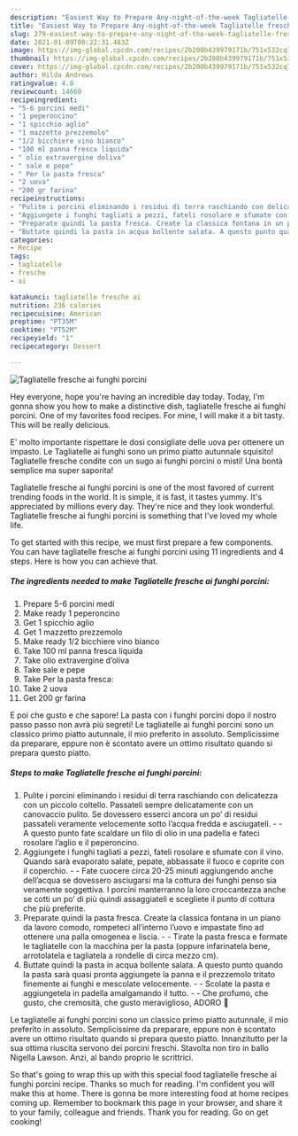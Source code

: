 ```yaml
---
description: "Easiest Way to Prepare Any-night-of-the-week Tagliatelle fresche ai funghi porcini"
title: "Easiest Way to Prepare Any-night-of-the-week Tagliatelle fresche ai funghi porcini"
slug: 279-easiest-way-to-prepare-any-night-of-the-week-tagliatelle-fresche-ai-funghi-porcini
date: 2021-01-09T00:22:31.483Z
image: https://img-global.cpcdn.com/recipes/2b200b439979171b/751x532cq70/tagliatelle-fresche-ai-funghi-porcini-recipe-main-photo.jpg
thumbnail: https://img-global.cpcdn.com/recipes/2b200b439979171b/751x532cq70/tagliatelle-fresche-ai-funghi-porcini-recipe-main-photo.jpg
cover: https://img-global.cpcdn.com/recipes/2b200b439979171b/751x532cq70/tagliatelle-fresche-ai-funghi-porcini-recipe-main-photo.jpg
author: Hilda Andrews
ratingvalue: 4.8
reviewcount: 14660
recipeingredient:
- "5-6 porcini medi"
- "1 peperoncino"
- "1 spicchio aglio"
- "1 mazzetto prezzemolo"
- "1/2 bicchiere vino bianco"
- "100 ml panna fresca liquida"
- " olio extravergine doliva"
- " sale e pepe"
- " Per la pasta fresca"
- "2 uova"
- "200 gr farina"
recipeinstructions:
- "Pulite i porcini eliminando i residui di terra raschiando con delicatezza con un piccolo coltello. Passateli sempre delicatamente con un canovaccio pulito. Se dovessero esserci ancora un po’ di residui passateli veramente velocemente sotto l’acqua fredda e asciugateli.  A questo punto fate scaldare un filo di olio in una padella e fateci rosolare l’aglio e il peperoncino."
- "Aggiungete i funghi tagliati a pezzi, fateli rosolare e sfumate con il vino. Quando sarà evaporato salate, pepate, abbassate il fuoco e coprite con il coperchio.  Fate cuocere circa 20-25 minuti aggiungendo anche dell’acqua se dovessero asciugarsi ma la cottura dei funghi penso sia veramente soggettiva. I porcini manterranno la loro croccantezza anche se cotti un po’ di più quindi assaggiateli e scegliete il punto di cottura che più preferite."
- "Preparate quindi la pasta fresca. Create la classica fontana in un piano da lavoro comodo, rompeteci all’interno l’uovo e impastate fino ad ottenere una palla omogenea e liscia.  Tirate la pasta fresca e formate le tagliatelle con la macchina per la pasta (oppure infarinatela bene, arrotolatela e tagliatela a rondelle di circa mezzo cm)."
- "Buttate quindi la pasta in acqua bollente salata. A questo punto quando la pasta sarà quasi pronta aggiungete la panna e il prezzemolo tritato finemente ai funghi e mescolate velocemente.  Scolate la pasta e aggiungetela in padella amalgamando il tutto.  Che profumo, che gusto, che cremosità, che gusto meraviglioso, ADORO 🙂"
categories:
- Recipe
tags:
- tagliatelle
- fresche
- ai

katakunci: tagliatelle fresche ai 
nutrition: 236 calories
recipecuisine: American
preptime: "PT35M"
cooktime: "PT52M"
recipeyield: "1"
recipecategory: Dessert

---
```



![Tagliatelle fresche ai funghi porcini](https://img-global.cpcdn.com/recipes/2b200b439979171b/751x532cq70/tagliatelle-fresche-ai-funghi-porcini-recipe-main-photo.jpg)

Hey everyone, hope you're having an incredible day today. Today, I'm gonna show you how to make a distinctive dish, tagliatelle fresche ai funghi porcini. One of my favorites food recipes. For mine, I will make it a bit tasty. This will be really delicious.

E&#39; molto importante rispettare le dosi consigliate delle uova per ottenere un impasto. Le Tagliatelle ai funghi sono un primo piatto autunnale squisito! Tagliatelle fresche condite con un sugo ai funghi porcini o misti! Una bontà semplice ma super saporita!

Tagliatelle fresche ai funghi porcini is one of the most favored of current trending foods in the world. It is simple, it is fast, it tastes yummy. It's appreciated by millions every day. They're nice and they look wonderful. Tagliatelle fresche ai funghi porcini is something that I've loved my whole life.


To get started with this recipe, we must first prepare a few components. You can have tagliatelle fresche ai funghi porcini using 11 ingredients and 4 steps. Here is how you can achieve that.

<!--inarticleads1-->

##### The ingredients needed to make Tagliatelle fresche ai funghi porcini:

1. Prepare 5-6 porcini medi
1. Make ready 1 peperoncino
1. Get 1 spicchio aglio
1. Get 1 mazzetto prezzemolo
1. Make ready 1/2 bicchiere vino bianco
1. Take 100 ml panna fresca liquida
1. Take  olio extravergine d’oliva
1. Take  sale e pepe
1. Take  Per la pasta fresca:
1. Take 2 uova
1. Get 200 gr farina


E poi che gusto e che sapore! La pasta con i funghi porcini dopo il nostro passo passo non avrà più segreti! Le tagliatelle ai funghi porcini sono un classico primo piatto autunnale, il mio preferito in assoluto. Semplicissime da preparare, eppure non è scontato avere un ottimo risultato quando si prepara questo piatto. 

<!--inarticleads2-->

##### Steps to make Tagliatelle fresche ai funghi porcini:

1. Pulite i porcini eliminando i residui di terra raschiando con delicatezza con un piccolo coltello. Passateli sempre delicatamente con un canovaccio pulito. Se dovessero esserci ancora un po’ di residui passateli veramente velocemente sotto l’acqua fredda e asciugateli. -  - A questo punto fate scaldare un filo di olio in una padella e fateci rosolare l’aglio e il peperoncino.
1. Aggiungete i funghi tagliati a pezzi, fateli rosolare e sfumate con il vino. Quando sarà evaporato salate, pepate, abbassate il fuoco e coprite con il coperchio. -  - Fate cuocere circa 20-25 minuti aggiungendo anche dell’acqua se dovessero asciugarsi ma la cottura dei funghi penso sia veramente soggettiva. I porcini manterranno la loro croccantezza anche se cotti un po’ di più quindi assaggiateli e scegliete il punto di cottura che più preferite.
1. Preparate quindi la pasta fresca. Create la classica fontana in un piano da lavoro comodo, rompeteci all’interno l’uovo e impastate fino ad ottenere una palla omogenea e liscia. -  - Tirate la pasta fresca e formate le tagliatelle con la macchina per la pasta (oppure infarinatela bene, arrotolatela e tagliatela a rondelle di circa mezzo cm).
1. Buttate quindi la pasta in acqua bollente salata. A questo punto quando la pasta sarà quasi pronta aggiungete la panna e il prezzemolo tritato finemente ai funghi e mescolate velocemente. -  - Scolate la pasta e aggiungetela in padella amalgamando il tutto. -  - Che profumo, che gusto, che cremosità, che gusto meraviglioso, ADORO 🙂


Le tagliatelle ai funghi porcini sono un classico primo piatto autunnale, il mio preferito in assoluto. Semplicissime da preparare, eppure non è scontato avere un ottimo risultato quando si prepara questo piatto. Innanzitutto per la sua ottima riuscita servono dei porcini freschi. Stavolta non tiro in ballo Nigella Lawson. Anzi, al bando proprio le scrittrici. 

So that's going to wrap this up with this special food tagliatelle fresche ai funghi porcini recipe. Thanks so much for reading. I'm confident you will make this at home. There is gonna be more interesting food at home recipes coming up. Remember to bookmark this page in your browser, and share it to your family, colleague and friends. Thank you for reading. Go on get cooking!
